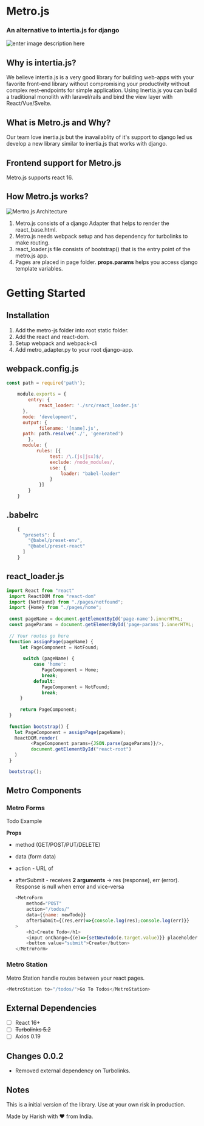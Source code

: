 # Metro.js
### An alternative to intertia.js for django
![enter image description here](https://i.ibb.co/WDF3j8k/pexels-luca-nardone-3651816.jpg)
## Why is intertia.js?
We believe intertia.js is a very good library for building web-apps with your favorite front-end library without compromising your productivity without complex rest-endpoints for simple application. Using Inertia.js you can build a traditional monolith with laravel/rails and bind the view layer with React/Vue/Svelte. 
## What is Metro.js and Why?
Our team love inertia.js but the inavailablity of it's support to django led us develop a new library similar to inertia.js that works with django.
## Frontend support for Metro.js
Metro.js supports react 16.
## How Metro.js works?
![Mertro.js Architecture](https://i.ibb.co/kDXBCWC/Metro.png)

 1. Metro.js consists of a django Adapter that helps to render the
    react_base.html.
2. Metro.js needs webpack setup and has dependency for turbolinks to make routing.
3. react_loader.js file consists of bootstrap() that is the entry point of the metro.js app.
4. Pages are placed in page folder. **props.params** helps you access django template variables.

# Getting Started

## Installation

 1. Add the metro-js folder into root static folder.  
 2. Add the react and react-dom.
 3. Setup webpack and webpack-cli
 4. Add metro_adapter.py to your root django-app.
## webpack.config.js
```javascript
const path = require('path');  
      
    module.exports = {  
        entry: {  
            react_loader: './src/react_loader.js'  
      },  
      mode: 'development',  
      output: {  
            filename: '[name].js',  
      path: path.resolve('./', 'generated')  
        },  
      module: {  
           rules: [{  
                test: /\.(js|jsx)$/,  
			    exclude: /node_modules/,  
			    use: {  
                    loader: "babel-loader"  
			    }  
            }]  
        }  
    }
```

## .babelrc

```javascript
    {  
      "presets": [  
        "@babel/preset-env",  
	    "@babel/preset-react"  
      ]  
    }
```
## react_loader.js

   ```javascript
   import React from "react"  
    import ReactDOM from "react-dom"  
    import {NotFound} from "./pages/notfound";  
    import {Home} from "./pages/home";
      
    const pageName = document.getElementById('page-name').innerHTML;  
    const pageParams = document.getElementById('page-params').innerHTML;  
      
    // Your routes go here
    function assignPage(pageName) {  
        let PageComponent = NotFound;  
      
	     switch (pageName) {  
		     case 'home':  
                PageComponent = Home;  
			    break; 
			 default:  
                PageComponent = NotFound;  
			    break;  
		}  
      
        return PageComponent;  
    }  
      
    function bootstrap() {  
      let PageComponent = assignPage(pageName);  
      ReactDOM.render(  
            <PageComponent params={JSON.parse(pageParams)}/>,  
		    document.getElementById("react-root")  
      )  
    }
   
    bootstrap();
   ```
## Metro Components
### Metro Forms
Todo Example

**Props**
 - method (GET/POST/PUT/DELETE)
 - data (form data)
 - action - URL of 
 - afterSubmit - receives **2 arguments** -> res (response), err (error). Response is null when error and vice-versa

    ```javascript
    <MetroForm 
        method="POST" 
        action="/todos/" 
        data={{name: newTodo}} 
        afterSubmit={(res,err)=>{console.log(res);console.log(err)}}
    >  
	    <h1>Create Todo</h1>  
	    <input onChange={(e)=>{setNewTodo(e.target.value)}} placeholder="Enter Value"/>  
		<button value="submit">Create</button>  
    </MetroForm>

    ```
### Metro Station

Metro Station handle routes between your react pages.

```javascript
<MetroStation to="/todos/">Go To Todos</MetroStation>
```

## External Dependencies

 - [ ] React 16+
 - [ ] ~~Turbolinks 5.2~~
 - [ ] Axios 0.19

## Changes 0.0.2

 - Removed external dependency on Turbolinks.

## Notes
This is a initial version of the library. Use at your own risk in production.

Made by Harish with ❤️ from India.
